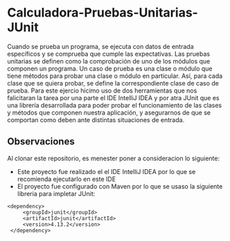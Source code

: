 # Calculadora-Pruebas-Unitarias-JUnit

Cuando se prueba un programa, se ejecuta con datos de entrada específicos y se comprueba que cumple las expectativas. Las pruebas unitarias se definen como la comprobación de uno de los módulos que componen un programa. Un caso de prueba es una clase o módulo que tiene métodos para probar una clase o módulo en particular. Así, para cada clase que se quiera probar, se define la correspondiente clase de caso de prueba. Para este ejercio hicimo uso de dos herramientas que nos falicitaran la tarea 
por una parte el IDE IntelliJ IDEA y por atra JUnit que es una librería desarrollada para poder probar el funcionamiento de las clases y métodos que componen nuestra aplicación, y asegurarnos de que se comportan como deben ante distintas situaciones de entrada.

## Observaciones 

Al clonar este repositorio, es menester poner a consideracion lo siguiente:
 * Este proyecto fue realizado el el IDE IntelliJ IDEA por lo que se recomienda ejecutarlo en este IDE
 * El proyecto fue configurado con Maven por lo que se usaso la siguiente libreria para impletar JUnit:
 ```
 <dependency>
      <groupId>junit</groupId>
      <artifactId>junit</artifactId>
      <version>4.13.2</version>
  </dependency>
  
 ````
